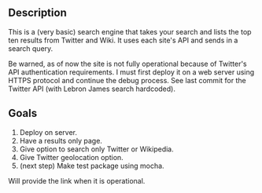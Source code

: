 ## Description
This is a (very basic) search engine that takes your search and lists the top
ten results from Twitter and Wiki.  It uses each site's API and sends in a 
search query.

Be warned, as of now the site is not fully operational because of Twitter's
API authentication requirements.  I must first deploy it on a web server using
HTTPS protocol and continue the debug process.  See last commit for the
Twitter API (with Lebron James search hardcoded).

## Goals
1. Deploy on server.
2. Have a results only page.
3. Give option to search only Twitter or Wikipedia.
4. Give Twitter geolocation option.
5. (next step) Make test package using mocha.

Will provide the link when it is operational.
